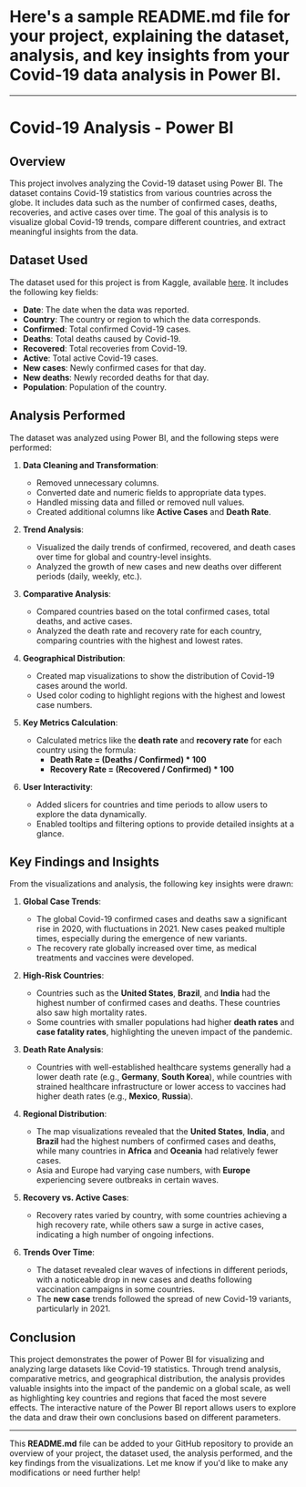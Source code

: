 # Here's a sample **README.md** file for your project, explaining the dataset, analysis, and key insights from your Covid-19 data analysis in Power BI.

---

# Covid-19 Analysis - Power BI

## Overview

This project involves analyzing the Covid-19 dataset using Power BI. The dataset contains Covid-19 statistics from various countries across the globe. It includes data such as the number of confirmed cases, deaths, recoveries, and active cases over time. The goal of this analysis is to visualize global Covid-19 trends, compare different countries, and extract meaningful insights from the data.

## Dataset Used

The dataset used for this project is from Kaggle, available [here](https://www.kaggle.com/datasets/imdevskp/corona-virus-report). It includes the following key fields:

- **Date**: The date when the data was reported.
- **Country**: The country or region to which the data corresponds.
- **Confirmed**: Total confirmed Covid-19 cases.
- **Deaths**: Total deaths caused by Covid-19.
- **Recovered**: Total recoveries from Covid-19.
- **Active**: Total active Covid-19 cases.
- **New cases**: Newly confirmed cases for that day.
- **New deaths**: Newly recorded deaths for that day.
- **Population**: Population of the country.

## Analysis Performed

The dataset was analyzed using Power BI, and the following steps were performed:

1. **Data Cleaning and Transformation**:
   - Removed unnecessary columns.
   - Converted date and numeric fields to appropriate data types.
   - Handled missing data and filled or removed null values.
   - Created additional columns like **Active Cases** and **Death Rate**.

2. **Trend Analysis**:
   - Visualized the daily trends of confirmed, recovered, and death cases over time for global and country-level insights.
   - Analyzed the growth of new cases and new deaths over different periods (daily, weekly, etc.).

3. **Comparative Analysis**:
   - Compared countries based on the total confirmed cases, total deaths, and active cases.
   - Analyzed the death rate and recovery rate for each country, comparing countries with the highest and lowest rates.

4. **Geographical Distribution**:
   - Created map visualizations to show the distribution of Covid-19 cases around the world.
   - Used color coding to highlight regions with the highest and lowest case numbers.

5. **Key Metrics Calculation**:
   - Calculated metrics like the **death rate** and **recovery rate** for each country using the formula:
     - **Death Rate = (Deaths / Confirmed) * 100**
     - **Recovery Rate = (Recovered / Confirmed) * 100**

6. **User Interactivity**:
   - Added slicers for countries and time periods to allow users to explore the data dynamically.
   - Enabled tooltips and filtering options to provide detailed insights at a glance.

## Key Findings and Insights

From the visualizations and analysis, the following key insights were drawn:

1. **Global Case Trends**:
   - The global Covid-19 confirmed cases and deaths saw a significant rise in 2020, with fluctuations in 2021. New cases peaked multiple times, especially during the emergence of new variants.
   - The recovery rate globally increased over time, as medical treatments and vaccines were developed.

2. **High-Risk Countries**:
   - Countries such as the **United States**, **Brazil**, and **India** had the highest number of confirmed cases and deaths. These countries also saw high mortality rates.
   - Some countries with smaller populations had higher **death rates** and **case fatality rates**, highlighting the uneven impact of the pandemic.

3. **Death Rate Analysis**:
   - Countries with well-established healthcare systems generally had a lower death rate (e.g., **Germany**, **South Korea**), while countries with strained healthcare infrastructure or lower access to vaccines had higher death rates (e.g., **Mexico**, **Russia**).

4. **Regional Distribution**:
   - The map visualizations revealed that the **United States**, **India**, and **Brazil** had the highest numbers of confirmed cases and deaths, while many countries in **Africa** and **Oceania** had relatively fewer cases.
   - Asia and Europe had varying case numbers, with **Europe** experiencing severe outbreaks in certain waves.

5. **Recovery vs. Active Cases**:
   - Recovery rates varied by country, with some countries achieving a high recovery rate, while others saw a surge in active cases, indicating a high number of ongoing infections.

6. **Trends Over Time**:
   - The dataset revealed clear waves of infections in different periods, with a noticeable drop in new cases and deaths following vaccination campaigns in some countries.
   - The **new case** trends followed the spread of new Covid-19 variants, particularly in 2021.

## Conclusion

This project demonstrates the power of Power BI for visualizing and analyzing large datasets like Covid-19 statistics. Through trend analysis, comparative metrics, and geographical distribution, the analysis provides valuable insights into the impact of the pandemic on a global scale, as well as highlighting key countries and regions that faced the most severe effects. The interactive nature of the Power BI report allows users to explore the data and draw their own conclusions based on different parameters.

---

This **README.md** file can be added to your GitHub repository to provide an overview of your project, the dataset used, the analysis performed, and the key findings from the visualizations. Let me know if you'd like to make any modifications or need further help!
